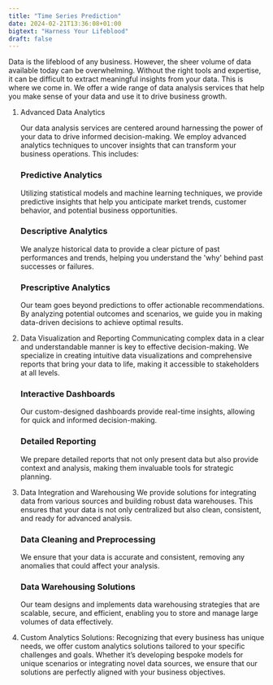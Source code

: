 ```yaml
---
title: "Time Series Prediction"
date: 2024-02-21T13:36:08+01:00
bigtext: "Harness Your Lifeblood"
draft: false
---
```

Data is the lifeblood of any business. However, the sheer volume of data available today can be overwhelming. Without the right tools and expertise, it can be difficult to extract meaningful insights from your data. This is where we come in.<!--more--> We offer a wide range of data analysis services that help you make sense of your data and use it to drive business growth.

1. Advanced Data Analytics

    Our data analysis services are centered around harnessing the power of your data to drive informed decision-making. We employ advanced analytics techniques to uncover insights that can transform your business operations. This includes:

    ### Predictive Analytics
    Utilizing statistical models and machine learning techniques, we provide predictive insights that help you anticipate market trends, customer behavior, and potential business opportunities.
    ### Descriptive Analytics 
    We analyze historical data to provide a clear picture of past performances and trends, helping you understand the 'why' behind past successes or failures.
    ### Prescriptive Analytics 
    Our team goes beyond predictions to offer actionable recommendations. By analyzing potential outcomes and scenarios, we guide you in making data-driven decisions to achieve optimal results.

2. Data Visualization and Reporting
    Communicating complex data in a clear and understandable manner is key to effective decision-making. We specialize in creating intuitive data visualizations and comprehensive reports that bring your data to life, making it accessible to stakeholders at all levels.

    ### Interactive Dashboards 
    Our custom-designed dashboards provide real-time insights, allowing for quick and informed decision-making.
    ### Detailed Reporting 
    We prepare detailed reports that not only present data but also provide context and analysis, making them invaluable tools for strategic planning.

3. Data Integration and Warehousing
    We provide solutions for integrating data from various sources and building robust data warehouses. This ensures that your data is not only centralized but also clean, consistent, and ready for advanced analysis.

    ### Data Cleaning and Preprocessing 
    We ensure that your data is accurate and consistent, removing any anomalies that could affect your analysis.

    ### Data Warehousing Solutions
    Our team designs and implements data warehousing strategies that are scalable, secure, and efficient, enabling you to store and manage large volumes of data effectively.

4. Custom Analytics Solutions:
    Recognizing that every business has unique needs, we offer custom analytics solutions tailored to your specific challenges and goals. Whether it’s developing bespoke models for unique scenarios or integrating novel data sources, we ensure that our solutions are perfectly aligned with your business objectives.
